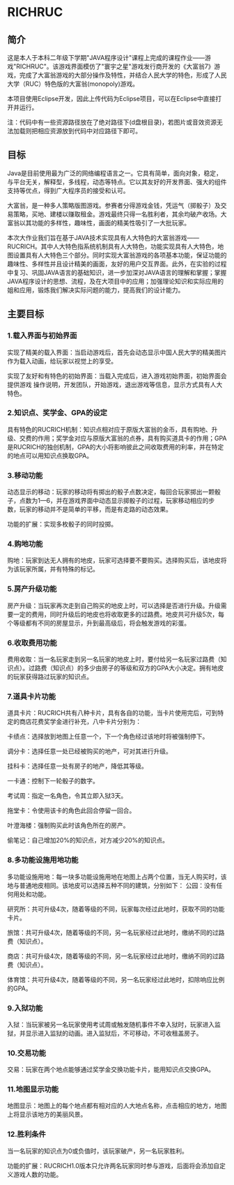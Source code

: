 RICHRUC
=============

简介
------------- 
这是本人于本科二年级下学期"JAVA程序设计"课程上完成的课程作业——游戏"RICHRUC"。该游戏界面模仿了"寰宇之星"游戏发行商开发的《大富翁7》游戏，完成了大富翁游戏的大部分操作及特性，并结合人民大学的特色，形成了人民大学（RUC）特色版的大富翁(monopoly)游戏。

本项目使用Eclipse开发，因此上传代码为Eclipse项目，可以在Eclipse中直接打开并运行。

注：代码中有一些资源路径放在了绝对路径下(d盘根目录)，若图片或音效资源无法加载则把相应资源放到代码中对应路径下即可。

目标
-------------

Java是目前使用最为广泛的网络编程语言之一。它具有简单，面向对象，稳定，与平台无关，解释型，多线程，动态等特点。它以其友好的开发界面、强大的组件支持等优点，得到广大程序员的接受和认可。

大富翁，是一种多人策略版图游戏。参赛者分得游戏金钱，凭运气（掷骰子）及交易策略，买地、建楼以赚取租金。游戏最终只得一名胜利者，其余均破产收场。大富翁以其功能的多样性，趣味性，画面的精美性吸引了一大批玩家。

本次大作业我们旨在基于JAVA技术实现具有人大特色的大富翁游戏——RUCRICH。其中人大特色指系统机制具有人大特色，功能实现具有人大特色，地图设置具有人大特色三个部分。同时实现大富翁游戏的各项基本功能，保证功能的趣味性、多样性并且设计精美的画面，友好的用户交互界面。此外，在实验的过程中复习、巩固JAVA语言的基础知识，进一步加深对JAVA语言的理解和掌握；掌握JAVA程序设计的思想、流程，及在大项目中的应用；加强理论知识和实际应用的姐和应用，锻炼我们解决实际问题的能力，提高我们的设计能力。



主要目标
-------------
### 1.载入界面与初始界面

实现了精美的载入界面：当启动游戏后，首先会动态显示中国人民大学的精美图片作为载入动画，给玩家以视觉上的享受。

实现了友好和有特色的初始界面：当载入完成后，进入游戏初始界面，初始界面会提供游戏
操作说明，开发团队，开始游戏，退出游戏等信息，显示方式具有人大特色。

### 2.知识点、奖学金、GPA的设定

具有特色的RUCRICH机制：知识点相对应于原版大富翁的金币，具有购地、升级、交费的作用；奖学金对应与原版大富翁的点券，具有购买道具卡的作用；GPA是RUCRICH的独创机制，GPA的大小将影响彼此之间收取费用的利率，并在特定的地点可以用知识点换取GPA。

### 3.移动功能

动态显示的移动：玩家的移动将有掷出的骰子点数决定，每回合玩家掷出一颗骰子，点数为1—6，并在游戏界面中动态显示掷骰子的过程，玩家移动相应的步数，玩家的移动并不是简单的平移，而是有走路的动态效果。

功能的扩展：实现多枚骰子的同时投掷。

### 4.购地功能

购地：玩家到达无人拥有的地皮，玩家可选择要不要购买。选择购买后，该地皮将为该玩家所属，并有特殊的标记。

### 5.房产升级功能

房产升级：当玩家再次走到自己购买的地皮上时，可以选择是否进行升级。升级需要一定的费用，同时升级后的地皮也将收取更多的过路费。地皮共可升级5次，每个等级都有不同的房屋显示，升到最高级后，将会触发游戏的彩蛋。

### 6.收取费用功能

费用收取：当一名玩家走到另一名玩家的地皮上时，要付给另一名玩家过路费（知识点）。过路费（知识点）的多少由房子的等级和双方的GPA大小决定。拥有地皮的玩家获得路过玩家的知识点。

### 7.道具卡片功能

道具卡片：RUCRICH共有八种卡片，具有各自的功能，当卡片使用完后，可到特定的商店花费奖学金进行补充，八中卡片分别为：

卡绩点：选择放到地图上任意一个，下一个角色经过该地时将被强制停下。

调分卡：选择任意一处已经被购买的地产，可对其进行升级。

挂科卡：选择任意一处有房子的地产，降低其等级。

一卡通：控制下一轮骰子的数字。

考试周：指定一名角色，令其立即入狱3天。

拖堂卡：令使用该卡的角色此回合停留一回合。

叶澄海楼：强制购买此时该角色所在的房产。

偷笔记：自己增加20%的知识点，对方减少20%的知识点。

### 8.多功能设施用地功能

多功能设施用地：每一块多功能设施用地在地图上占两个位置，当无人购买时，该地与普通地皮相同。该地皮可以选择五种不同的建筑，分别如下：
公园：没有任何用处和功能。

研究所：共可升级4次，随着等级的不同，玩家每次经过此地时，获取不同的功能卡片。

旅馆：共可升级4次，随着等级的不同，另一名玩家经过此地时，缴纳不同的过路费（知识点）。

商店：共可升级4次，随着等级的不同，另一名玩家经过此地时，缴纳不同的过路费（知识点）。

体育馆：共可升级4次，随着等级的不同，另一名玩家经过此地时，扣除响应比例的GPA。

### 9.入狱功能

入狱：当玩家被另一名玩家使用考试周或触发随机事件不幸入狱时，玩家进入监狱，并显示进入监狱的动画。进入监狱后，不可移动，不可收租盖房子。

### 10.交易功能

交易：玩家在两个地点能够通过奖学金交换功能卡片，能用知识点交换GPA。

### 11.地图显示功能

地图显示：地图上的每个地点都有相对应的人大地点名称，点击相应的地方，地图上将显示该地方的美丽风景。

### 12.胜利条件

当一名玩家的知识点为0或负值时，该玩家破产，另一名玩家胜利。

功能的扩展：RUCRICH1.0版本只允许两名玩家同时参与游戏，后面将会添加自定义游戏人数的功能。
